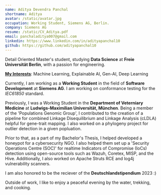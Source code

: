 ```yaml
---
name: Aditya Devendra Panchal
shortname: Aditya
avatar: /static/avatar.jpg
occupation: Working Student, Siemens AG, Berlin.
company: Siemens AG
resume: /static/CV_Aditya.pdf
email: panchaladitya007@gmail.com
linkedin: https://www.linkedin.com/in/adityapanchal10
github: https://github.com/adityapanchal10
---
```


Detail Oriented Master's student, studying **Data Science** at **Freie Universität Berlin**, with a passion for engineering.

**<u>My Interests</u>**: Machine Learning, Explainable AI, Gen-AI, Deep Learning 

Currently, I am working as a **Working Student** in the field of **Software Development** at **Siemens AG**. I am working on conformance testing for the *IEC61850* standard.

Previously, I was a Working Student in the **Department of Veterniary Medicine** at **Ludwigs-Maximilian Universität, München**. Being a member of the 'Populations Genomic Group', I contributed to the creation of a pipeline for combined Linkage Disequilibrium and Linkage Analysis (cLDLA) helpful for gene-trait mapping. I also worked on a phylogeny project for outlier detection in a given popluation.

Prior to that, as a part of my Bachelor's Thesis, I helped developed a honeypot for a cybersecurity NGO. I also helped them set up a 'Security Operations Centre (SOC)' for realtime Indicators of Compromise (IoCs) detection using open-source tools such as Wazuh, Coretex, MISP, and the Hive. Additionally, I also worked on Apache Struts RCE and log4j vulnerability scanners.

I am also honored to be the reciever of the **Deutschlandstipendium** 2023 :)

Outside of work, I like to enjoy a peaceful evening by the water, trekking, and cooking.
